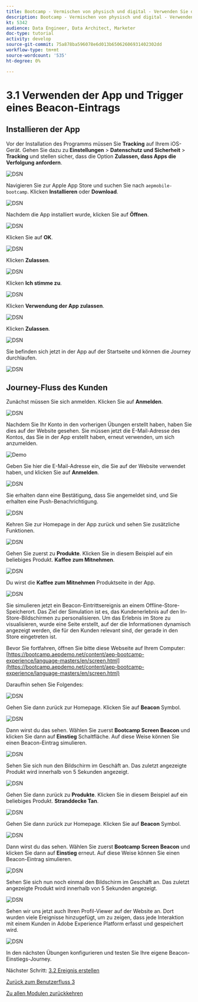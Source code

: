 ```yaml
---
title: Bootcamp - Vermischen von physisch und digital - Verwenden Sie die mobile App und den Trigger eines Beacon-Eintrags - Brasilien
description: Bootcamp - Vermischen von physisch und digital - Verwenden Sie die mobile App und den Trigger eines Beacon-Eintrags - Brasilien
kt: 5342
audience: Data Engineer, Data Architect, Marketer
doc-type: tutorial
activity: develop
source-git-commit: 75a878ba596078e6d013b65062606931402302dd
workflow-type: tm+mt
source-wordcount: '535'
ht-degree: 0%

---
```


# 3.1 Verwenden der App und Trigger eines Beacon-Eintrags

## Installieren der App

Vor der Installation des Programms müssen Sie **Tracking** auf Ihrem iOS-Gerät. Gehen Sie dazu zu **Einstellungen** > **Datenschutz und Sicherheit** > **Tracking** und stellen sicher, dass die Option **Zulassen, dass Apps die Verfolgung anfordern**.

![DSN](./../uc3/images/app4.png)

Navigieren Sie zur Apple App Store und suchen Sie nach `aepmobile-bootcamp`. Klicken **Installieren** oder **Download**.

![DSN](./../uc3/images/app1.png)

Nachdem die App installiert wurde, klicken Sie auf **Öffnen**.

![DSN](./../uc3/images/app2.png)

Klicken Sie auf **OK**.

![DSN](./../uc3/images/app9.png)

Klicken **Zulassen**.

![DSN](./../uc3/images/app3.png)

Klicken **Ich stimme zu**.

![DSN](./../uc3/images/app7.png)

Klicken **Verwendung der App zulassen**.

![DSN](./../uc3/images/app8.png)

Klicken **Zulassen**.

![DSN](./../uc3/images/app5.png)

Sie befinden sich jetzt in der App auf der Startseite und können die Journey durchlaufen.

![DSN](./../uc3/images/app12.png)

## Journey-Fluss des Kunden

Zunächst müssen Sie sich anmelden. Klicken Sie auf **Anmelden**.

![DSN](./images/app13.png)

Nachdem Sie Ihr Konto in den vorherigen Übungen erstellt haben, haben Sie dies auf der Website gesehen. Sie müssen jetzt die E-Mail-Adresse des Kontos, das Sie in der App erstellt haben, erneut verwenden, um sich anzumelden.

![Demo](./images/pv1.png)

Geben Sie hier die E-Mail-Adresse ein, die Sie auf der Website verwendet haben, und klicken Sie auf **Anmelden**.

![DSN](./images/app14.png)

Sie erhalten dann eine Bestätigung, dass Sie angemeldet sind, und Sie erhalten eine Push-Benachrichtigung.

![DSN](./images/app15.png)

Kehren Sie zur Homepage in der App zurück und sehen Sie zusätzliche Funktionen.

![DSN](./images/app17.png)

Gehen Sie zuerst zu **Produkte**. Klicken Sie in diesem Beispiel auf ein beliebiges Produkt. **Kaffee zum Mitnehmen**.

![DSN](./images/app19.png)

Du wirst die **Kaffee zum Mitnehmen** Produktseite in der App.

![DSN](./images/app20.png)

Sie simulieren jetzt ein Beacon-Eintrittsereignis an einem Offline-Store-Speicherort. Das Ziel der Simulation ist es, das Kundenerlebnis auf den In-Store-Bildschirmen zu personalisieren. Um das Erlebnis im Store zu visualisieren, wurde eine Seite erstellt, auf der die Informationen dynamisch angezeigt werden, die für den Kunden relevant sind, der gerade in den Store eingetreten ist.

Bevor Sie fortfahren, öffnen Sie bitte diese Webseite auf Ihrem Computer: [https://bootcamp.aepdemo.net/content/aep-bootcamp-experience/language-masters/en/screen.html](https://bootcamp.aepdemo.net/content/aep-bootcamp-experience/language-masters/en/screen.html)

Daraufhin sehen Sie Folgendes:

![DSN](./images/screen1.png)

Gehen Sie dann zurück zur Homepage. Klicken Sie auf **Beacon** Symbol.

![DSN](./images/app23.png)

Dann wirst du das sehen. Wählen Sie zuerst **Bootcamp Screen Beacon** und klicken Sie dann auf **Einstieg** Schaltfläche. Auf diese Weise können Sie einen Beacon-Eintrag simulieren.

![DSN](./images/app21.png)

Sehen Sie sich nun den Bildschirm im Geschäft an. Das zuletzt angezeigte Produkt wird innerhalb von 5 Sekunden angezeigt.

![DSN](./images/screen2.png)

Gehen Sie dann zurück zu **Produkte**. Klicken Sie in diesem Beispiel auf ein beliebiges Produkt. **Stranddecke Tan**.

![DSN](./images/app22.png)

Gehen Sie dann zurück zur Homepage. Klicken Sie auf **Beacon** Symbol.

![DSN](./images/app23.png)

Dann wirst du das sehen. Wählen Sie zuerst **Bootcamp Screen Beacon** und klicken Sie dann auf **Einstieg** erneut. Auf diese Weise können Sie einen Beacon-Eintrag simulieren.

![DSN](./images/app21.png)

Sehen Sie sich nun noch einmal den Bildschirm im Geschäft an. Das zuletzt angezeigte Produkt wird innerhalb von 5 Sekunden angezeigt.

![DSN](./images/screen3.png)

Sehen wir uns jetzt auch Ihren Profil-Viewer auf der Website an. Dort wurden viele Ereignisse hinzugefügt, um zu zeigen, dass jede Interaktion mit einem Kunden in Adobe Experience Platform erfasst und gespeichert wird.

![DSN](./images/screen4.png)

In den nächsten Übungen konfigurieren und testen Sie Ihre eigene Beacon-Einstiegs-Journey.

Nächster Schritt: [3.2 Ereignis erstellen](./ex2.md)

[Zurück zum Benutzerfluss 3](./uc3.md)

[Zu allen Modulen zurückkehren](../../overview.md)
